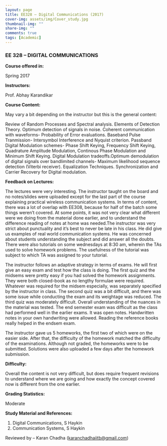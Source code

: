 ```yaml
---
layout: page
title: EE328 – Digital Communications (2017)
cover-img: assets/img/Cover_study.jpg
thumbnail-img: ""
share-img: ""
comments: true
tags: [Academic]
---
```




### EE 328 – DIGITAL COMMUNICATIONS



**Course offered in:**



Spring 2017



**Instructors:**



Prof. Abhay Karandikar



**Course Content:**


May vary a bit depending on the instructor but this is the general content:

Review of Random Processes and Spectral analysis. Elements of Detection Theory. Optimum detection of signals in noise. Coherent communication with waveforms- Probability of Error evaluations. Baseband Pulse Tranmission- Intersymbol Interference and Nyquist criterion. Passband Digital Modulation schemes- Phase Shift Keying, Frequency Shift Keying, Quadrature Amplitude Modulation, Continous Phase Modulation and Minimum Shift Keying. Digital Modulation tradeoffs.Optimum demodulation of digital signals over bandlimited channels- Maximum likelihood sequence detection (Viterbi receiver). Equalization Techniques. Synchronization and Carrier Recovery for Digital modulation.


**Feedback on Lectures:**

The lectures were very interesting. The instructor taught on the board and no notes/slides were uploaded except for the last part of the course explaining practical wireless communication systems. In terms of content, there was a lot of overlap with EE308, because for half of the batch some things weren’t covered. At some points, it was not very clear what different were we doing from the material done earlier, and to understand the difference reading of notes at home was needed.The instructor was very strict about punctuality and it’s best to never be late in his class. He did give us examples of real world communication systems. He was concerned about students understanding the subject and did answer all the doubts. There were also tutorials on some wednesdays at 8:30 am, wherein the TAs used to solve homework problems. The usefulness of the tutorial was subject to which TA was assigned to your tutorial.

The instructor follows an adaptive strategy in terms of exams. He will first give an easy exam and test how the class is doing. The first quiz and the midsems were pretty easy if you had solved the homework assignments. They were both closed-book as no lengthy formulae were required. Whatever was required for the midsem especially, was separately specified by the instructor in class. The second quiz was a bit difficult, and there was some issue while conducting the exam and its weightage was reduced. The third quiz was moderately difficult. Overall understanding of the nuances in the material was tested. The end semester exam was difficult as the class had performed well in the earlier exams. It was open notes. Handwritten notes in your own handwriting were allowed. Reading the reference books really helped in the endsem exam.

The instructor gave us 5 homeworks, the first two of which were on the easier side. After that, the difficulty of the homework matched the difficulty of the examinations. Although not graded, the homeworks were to be submitted. Solutions were also uploaded a few days after the homework submission.


**Difficulty:**


Overall the content is not very difficult, but does require frequent revisions to understand where we are going and how exactly the concept covered now is different from the one earlier.


**Grading Statistics:**


Moderate



**Study Material and References:**


1. Digital Communications, S Haykin
2. Communication Systems, S Haykin


Reviewed by – Karan Chadha (karanchadhaiitb@gmail.com)